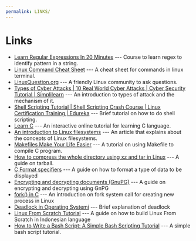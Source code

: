 ```yaml
---
permalink: LINKS/
---
```

# Links

* [Learn Regular Expressions In 20 Minutes](https://www.youtube.com/watch?v=rhzKDrUiJVk) --- Course to learn regex to identify pattern in a string.
* [Linux Command Cheat Sheet](https://www.guru99.com/linux-commands-cheat-sheet.html) --- A cheat sheet for commands in linux terminal.
* [LinuxQuestion.org](https://www.linuxquestions.org/questions/) --- A friendly Linux community to ask questions.
* [Types of Cyber Attacks | 10 Real World Cyber Attacks | Cyber Security Tutorial | Simplilearn](https://www.youtube.com/watch?v=9VNHhxRTbSI) --- An introduction to types of attack and the mechanism of it.
* [Shell Scripting Tutorial | Shell Scripting Crash Course | Linux Certification Training | Edureka](https://www.youtube.com/watch?v=GtovwKDemnI) --- Brief tutorial on how to do shell scripting.
* [Learn C](https://www.learn-c.org) --- An interactive online tutorial for learning C language.
* [An introduction to Linux filesystems](https://opensource.com/life/16/10/introduction-linux-filesystems) --- An article that explains about the concepts of Linux filesystems.
* [Makefiles Make Your Life Easier](https://www.youtube.com/watch?v=yWLkyN_Satk) --- A tutorial on using Makefile to compile C program.
* [How to compress the whole directory using xz and tar in Linux](https://www.cyberciti.biz/faq/compress-the-whole-directory-using-xz-and-tar/) --- A guide on tarball.
* [C Format specifiers](https://www.youtube.com/watch?v=iLZOL-hmr7M) --- A guide on how to format a type of data to be displayed
* [Encrypting and decrypting documents (GnuPG)](https://www.gnupg.org/gph/en/manual/x110.html) --- A guide on encrypting and decrypting using GnPG
* [fork() in C](https://www.geeksforgeeks.org/fork-system-call/) --- An introduction on fork system call for creating new process in Linux
* [Deadlock in Operating Systemi](https://www.scaler.com/topics/operating-system/deadlock-in-os/#:~:text=A%20deadlock%20in%20OS%20is,and%20wait%20and%20circular%20set.) --- Brief explanation of deadlock
* [Linux From Scratch Tutorial](https://www.slideshare.net/alvindzz/tutorial-membangun-linux-from-scratch-dari-awal) --- A guide on how to build Linux From Scratch in Indonesian language
* [How to Write a Bash Script: A Simple Bash Scripting Tutorial](https://www.slideshare.net/alvindzz/tutorial-membangun-linux-from-scratch-dari-awal](https://www.datacamp.com/tutorial/how-to-write-bash-script-tutorial)https://www.datacamp.com/tutorial/how-to-write-bash-script-tutorial) --- A simple bash script tutorial.

